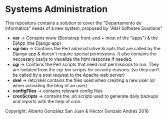 # Systems Administration
This repository contains a solution to cover the "Departamento de Informática" needs of a new system, proposed by "A&H Software Solutions"

- **var** -> Contains www (Bootstrap front-end + most of the "apps") & the DjApp (the Django app)
- **cgi-bin** -> Contains the Perl administrative Scripts that are called by the Django app & doesn't require special permissions. It also contains the neccesary css/js to visualize the html response if needed.
- **cgi** -> Contains the Perl scripts that need root permissions to run. They are isolated from the cgi-bin scripts for security reasons. (so they can't be called by a post request to the Apache web server)
- **skel** -> /etc/skel contains the files used when creating a new user (or when activating the blog of an user)
- **configFiles** -> contains relevant config files
- **cronScripts** -> contains the .sh scripts used to generate daily backups and reports with the help of cron.

Copyright: Alberto González San Juan & Héctor Gonzalo Andrés 2016


